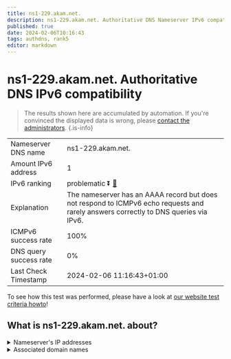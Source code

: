 ```yaml
---
title: ns1-229.akam.net.
description: ns1-229.akam.net. Authoritative DNS Nameserver IPv6 compatibility
published: true
date: 2024-02-06T10:16:43
tags: authdns, rank5
editor: markdown
---
```


# ns1-229.akam.net. Authoritative DNS IPv6 compatibility

> The results shown here are accumulated by automation. If you're convinced the displayed data is wrong, please [contact the administrators](/howto/chat). 
{.is-info}




|   |   |
| - | - |
| Nameserver DNS name | ns1-229.akam.net.
| Amount IPv6 address | 1
| IPv6 ranking | problematic :arrow_double_down: [🔗](/howto/ranking) |
| Explanation | The nameserver has an AAAA record but does not respond to ICMPv6 echo requests and rarely answers correctly to DNS queries via IPv6. |
| ICMPv6 success rate | 100%|
| DNS query success rate | 0% |
| Last Check Timestamp | 2024-02-06 11:16:43+01:00 |

To see how this test was performed, please have a look at [our website test criteria howto](/howto/testcriteria/authdns)!


## What is ns1-229.akam.net. about?




<details>
<summary>Nameserver's IP addresses</summary>

2600:1401:2::e5

</details>



<details>
<summary>Associated domain names</summary>

www.ing.com

</details>
